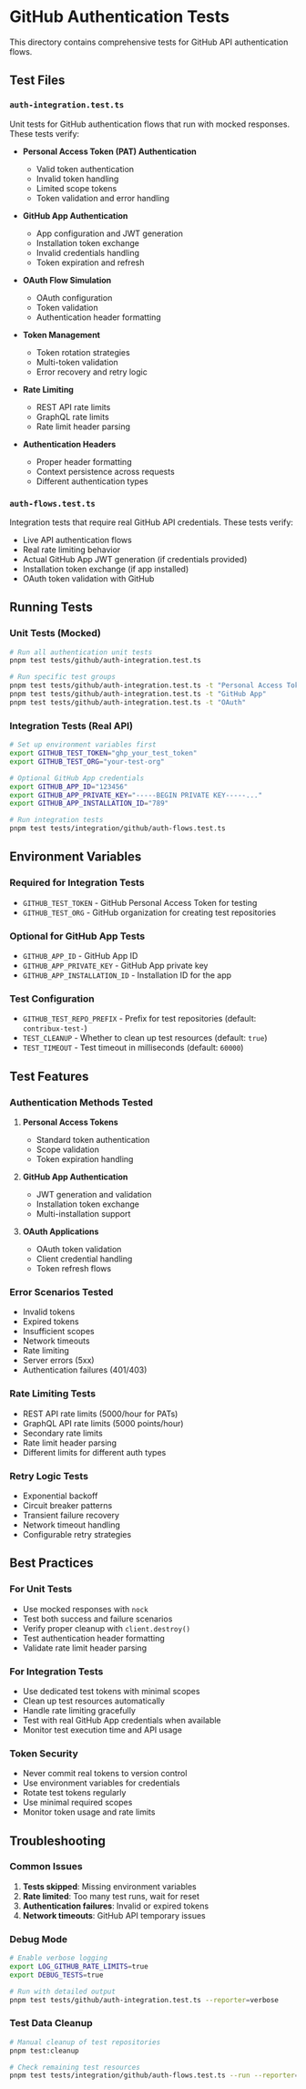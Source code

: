 # GitHub Authentication Tests

This directory contains comprehensive tests for GitHub API authentication flows.

## Test Files

### `auth-integration.test.ts`
Unit tests for GitHub authentication flows that run with mocked responses. These tests verify:

- **Personal Access Token (PAT) Authentication**
  - Valid token authentication
  - Invalid token handling
  - Limited scope tokens
  - Token validation and error handling

- **GitHub App Authentication**
  - App configuration and JWT generation
  - Installation token exchange
  - Invalid credentials handling
  - Token expiration and refresh

- **OAuth Flow Simulation**
  - OAuth configuration
  - Token validation
  - Authentication header formatting

- **Token Management**
  - Token rotation strategies
  - Multi-token validation
  - Error recovery and retry logic

- **Rate Limiting**
  - REST API rate limits
  - GraphQL rate limits
  - Rate limit header parsing

- **Authentication Headers**
  - Proper header formatting
  - Context persistence across requests
  - Different authentication types

### `auth-flows.test.ts`
Integration tests that require real GitHub API credentials. These tests verify:

- Live API authentication flows
- Real rate limiting behavior
- Actual GitHub App JWT generation (if credentials provided)
- Installation token exchange (if app installed)
- OAuth token validation with GitHub

## Running Tests

### Unit Tests (Mocked)
```bash
# Run all authentication unit tests
pnpm test tests/github/auth-integration.test.ts

# Run specific test groups
pnpm test tests/github/auth-integration.test.ts -t "Personal Access Token"
pnpm test tests/github/auth-integration.test.ts -t "GitHub App"
pnpm test tests/github/auth-integration.test.ts -t "OAuth"
```

### Integration Tests (Real API)
```bash
# Set up environment variables first
export GITHUB_TEST_TOKEN="ghp_your_test_token"
export GITHUB_TEST_ORG="your-test-org"

# Optional GitHub App credentials
export GITHUB_APP_ID="123456"
export GITHUB_APP_PRIVATE_KEY="-----BEGIN PRIVATE KEY-----..."
export GITHUB_APP_INSTALLATION_ID="789"

# Run integration tests
pnpm test tests/integration/github/auth-flows.test.ts
```

## Environment Variables

### Required for Integration Tests
- `GITHUB_TEST_TOKEN` - GitHub Personal Access Token for testing
- `GITHUB_TEST_ORG` - GitHub organization for creating test repositories

### Optional for GitHub App Tests
- `GITHUB_APP_ID` - GitHub App ID
- `GITHUB_APP_PRIVATE_KEY` - GitHub App private key
- `GITHUB_APP_INSTALLATION_ID` - Installation ID for the app

### Test Configuration
- `GITHUB_TEST_REPO_PREFIX` - Prefix for test repositories (default: `contribux-test-`)
- `TEST_CLEANUP` - Whether to clean up test resources (default: `true`)
- `TEST_TIMEOUT` - Test timeout in milliseconds (default: `60000`)

## Test Features

### Authentication Methods Tested
1. **Personal Access Tokens**
   - Standard token authentication
   - Scope validation
   - Token expiration handling

2. **GitHub App Authentication**
   - JWT generation and validation
   - Installation token exchange
   - Multi-installation support

3. **OAuth Applications**
   - OAuth token validation
   - Client credential handling
   - Token refresh flows

### Error Scenarios Tested
- Invalid tokens
- Expired tokens
- Insufficient scopes
- Network timeouts
- Rate limiting
- Server errors (5xx)
- Authentication failures (401/403)

### Rate Limiting Tests
- REST API rate limits (5000/hour for PATs)
- GraphQL API rate limits (5000 points/hour)
- Secondary rate limits
- Rate limit header parsing
- Different limits for different auth types

### Retry Logic Tests
- Exponential backoff
- Circuit breaker patterns
- Transient failure recovery
- Network timeout handling
- Configurable retry strategies

## Best Practices

### For Unit Tests
- Use mocked responses with `nock`
- Test both success and failure scenarios
- Verify proper cleanup with `client.destroy()`
- Test authentication header formatting
- Validate rate limit header parsing

### For Integration Tests
- Use dedicated test tokens with minimal scopes
- Clean up test resources automatically
- Handle rate limiting gracefully
- Test with real GitHub App credentials when available
- Monitor test execution time and API usage

### Token Security
- Never commit real tokens to version control
- Use environment variables for credentials
- Rotate test tokens regularly
- Use minimal required scopes
- Monitor token usage and rate limits

## Troubleshooting

### Common Issues
1. **Tests skipped**: Missing environment variables
2. **Rate limited**: Too many test runs, wait for reset
3. **Authentication failures**: Invalid or expired tokens
4. **Network timeouts**: GitHub API temporary issues

### Debug Mode
```bash
# Enable verbose logging
export LOG_GITHUB_RATE_LIMITS=true
export DEBUG_TESTS=true

# Run with detailed output
pnpm test tests/github/auth-integration.test.ts --reporter=verbose
```

### Test Data Cleanup
```bash
# Manual cleanup of test repositories
pnpm test:cleanup

# Check remaining test resources
pnpm test tests/integration/github/auth-flows.test.ts --run --reporter=verbose
```